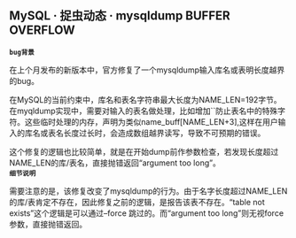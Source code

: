 ## MySQL · 捉虫动态 · mysqldump BUFFER OVERFLOW

 **`bug背景`**   


在上个月发布的新版本中，官方修复了一个mysqldump输入库名或表明长度越界的bug。  


在MySQL的当前约束中，库名和表名字符串最大长度为NAME_LEN=192字节。在myqldump实现中，需要对输入的表名做处理，比如增加``防止表名中的特殊字符。这些临时处理的内存，声明为类似name_buff[NAME_LEN+3],这样在用户输入的库名或表名长度过长时，会造成数组越界读写，导致不可预期的错误。  


这个修复的逻辑也比较简单，就是在开始dump前作参数检查，若发现长度超过NAME_LEN的库/表名，直接抛错返回“argument too long”。   **`细节说明`**   


需要注意的是，该修复改变了mysqldump的行为。由于名字长度超过NAME_LEN的库/表肯定不存在，因此修复之前的逻辑，是报告该表不存在。“table not exists”这个逻辑是可以通过–force 跳过的。而“argument too long”则无视force参数，直接抛错返回。  

